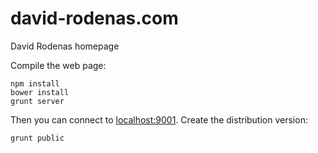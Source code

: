 david-rodenas.com
=================

David Rodenas homepage

Compile the web page:

    npm install
    bower install
    grunt server
    
Then you can connect to [localhost:9001](http://localhost:9001).
Create the distribution version:

    grunt public
    
  

